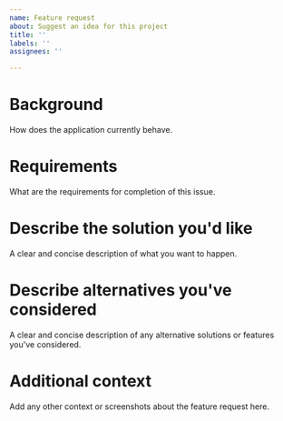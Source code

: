 ```yaml
---
name: Feature request
about: Suggest an idea for this project
title: ''
labels: ''
assignees: ''

---
```


# Background
How does the application currently behave.

# Requirements
What are the requirements for completion of this issue.

# Describe the solution you'd like
A clear and concise description of what you want to happen.

# Describe alternatives you've considered
A clear and concise description of any alternative solutions or features you've considered.

# Additional context
Add any other context or screenshots about the feature request here.
